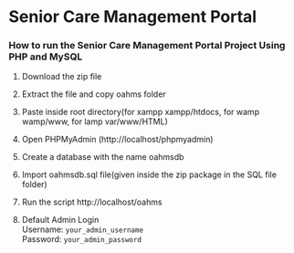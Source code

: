 # Senior Care Management Portal

### How to run the Senior Care Management Portal Project Using PHP and MySQL

1. Download the zip file

2. Extract the file and copy oahms folder

3. Paste inside root directory(for xampp xampp/htdocs, for wamp wamp/www, for lamp var/www/HTML)

4. Open PHPMyAdmin (http://localhost/phpmyadmin)

5. Create a database with the name oahmsdb

6. Import oahmsdb.sql file(given inside the zip package in the SQL file folder)

7. Run the script http://localhost/oahms
8. Default Admin Login  
Username: `your_admin_username`  
Password: `your_admin_password`  



